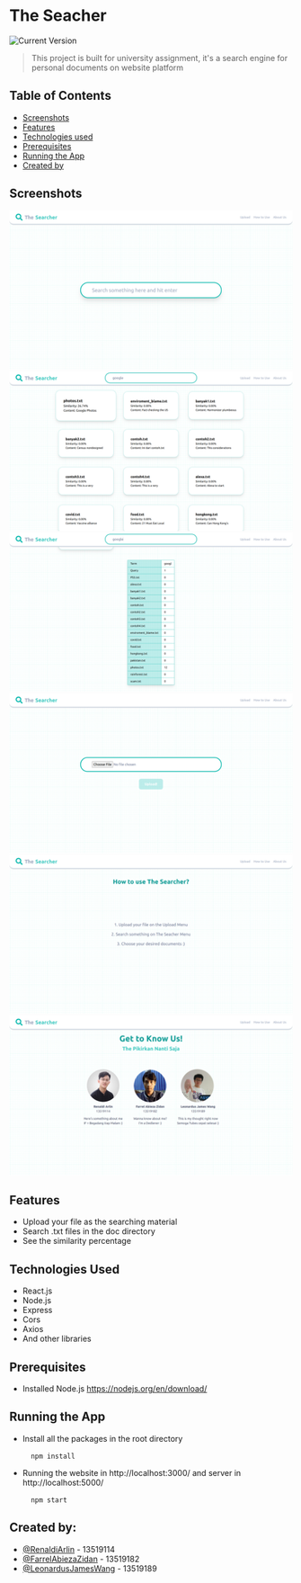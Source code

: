 # The Seacher
![Current Version](https://img.shields.io/badge/version-v1.0.0-blue)
> This project is built for university assignment, it's a search engine for personal documents on website platform

## Table of Contents
* [Screenshots](#screenshots)
* [Features](#features)
* [Technologies used](#technologies-used)
* [Prerequisites](#prerequisites)
* [Running the App](#running-the-app)
* [Created by](#created-by)

## Screenshots
![Example screenshot](./src/images/ss-1.png)
![Example screenshot](./src/images/ss-2.png)
![Example screenshot](./src/images/ss-3.png)
![Example screenshot](./src/images/ss-4.png)
![Example screenshot](./src/images/ss-5.png)
![Example screenshot](./src/images/ss-6.png)

## Features
* Upload your file as the searching material
* Search .txt files in the doc directory
* See the similarity percentage

## Technologies Used
* React.js
* Node.js
* Express
* Cors
* Axios
* And other libraries

## Prerequisites
* Installed Node.js https://nodejs.org/en/download/

## Running the App
* Install all the packages in the root directory
  ```
    npm install
  ```
* Running the website in http://localhost:3000/ and server in http://localhost:5000/
  ```
    npm start
  ```

## Created by:
* [@RenaldiArlin](https://github.com/PLBU/) - 13519114
* [@FarrelAbiezaZidan](https://github.com/FarraArbitera) - 13519182
* [@LeonardusJamesWang](https://github.com/jamesclaws) - 13519189

